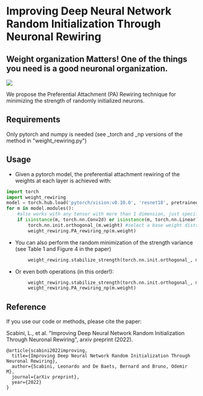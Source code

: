 # Improving Deep Neural Network Random Initialization Through Neuronal Rewiring

## Weight organization Matters! One of the things you need is a good neuronal organization.

![](https://github.com/scabini/network_science_weights/blob/main/rewiring_video.gif)

We propose the Preferential Attachment (PA) Rewiring technique for minimizing the strength of randomly initialized neurons.

## Requirements

Only pytorch and numpy is needed (see _torch and _np versions of the method in "weight_rewiring.py")

## Usage

- Given a pytorch model, the preferential attachment rewiring of the weights at each layer is achieved with:

```python
import torch
import weight_rewiring
model = torch.hub.load('pytorch/vision:v0.10.0', 'resnet18', pretrained=False, verbose =False)
for m in model.modules():
    #also works with any tensor with more than 1 dimension, just specify it here
    if isinstance(m, torch.nn.Conv2d) or isinstance(m, torch.nn.Linear): 
        torch.nn.init.orthogonal_(m.weight) #select a base weight distribution
        weight_rewiring.PA_rewiring_np(m.weight)
```

- You can also perform the random minimization of the strength variance (see Table 1 and Figure 4 in the paper)

```python
        weight_rewiring.stabilize_strength(torch.nn.init.orthogonal_, m.weight)
```

- Or even both operations (in this order!):

```python
        weight_rewiring.stabilize_strength(torch.nn.init.orthogonal_, m.weight)
        weight_rewiring.PA_rewiring_np(m.weight)
```

## Reference

If you use our code or methods, please cite the paper:

Scabini, L., et al. "Improving Deep Neural Network Random Initialization Through Neuronal Rewiring", arxiv preprint (2022).

```
@article{scabini2022improving,
  title={Improving Deep Neural Network Random Initialization Through Neuronal Rewiring},
  author={Scabini, Leonardo and De Baets, Bernard and Bruno, Odemir M},
  journal={arXiv preprint},
  year={2022}
}
```   
